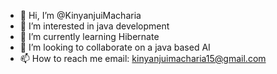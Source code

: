 - 👋 Hi, I’m @KinyanjuiMacharia
- 👀 I’m interested in java development
- 🌱 I’m currently learning Hibernate
- 💞️ I’m looking to collaborate on a java based AI
- 📫 How to reach me email: kinyanjuimacharia15@gmail.com

<!---
KinyanjuiMacharia/KinyanjuiMacharia is a ✨ special ✨ repository because its `README.md` (this file) appears on your GitHub profile.
You can click the Preview link to take a look at your changes.
--->
